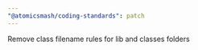 ```yaml
---
"@atomicsmash/coding-standards": patch
---
```


Remove class filename rules for lib and classes folders
